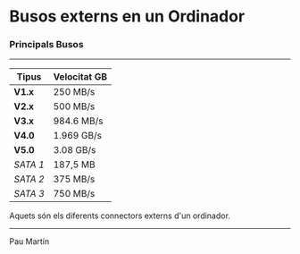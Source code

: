 # Busos externs en un Ordinador  
### Principals Busos  

* * *

Tipus | Velocitat GB
---|--- 
 **V1.x** | 250 MB/s 
 **V2.x** | 500 MB/s 	 
 **V3.x** | 984.6 MB/s
 **V4.0** | 1.969 GB/s 	 
 **V5.0** | 3.08 GB/s 
 *SATA 1* | 187,5 MB
 *SATA 2* | 375 MB/s
 *SATA 3* | 750 MB/s 

Aquets són els diferents connectors externs d'un ordinador.
* * *
Pau Martín
